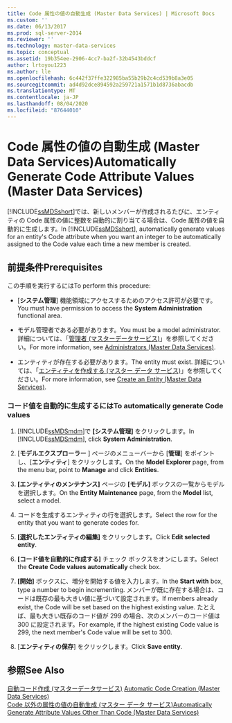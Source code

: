 ```yaml
---
title: Code 属性の値の自動生成 (Master Data Services) | Microsoft Docs
ms.custom: ''
ms.date: 06/13/2017
ms.prod: sql-server-2014
ms.reviewer: ''
ms.technology: master-data-services
ms.topic: conceptual
ms.assetid: 19b354ee-2906-4cc7-ba2f-32b4543bddcf
author: lrtoyou1223
ms.author: lle
ms.openlocfilehash: 6c442f37ffe322985ba55b29b2c4cd539b8a3e05
ms.sourcegitcommit: ad4d92dce894592a259721a1571b1d8736abacdb
ms.translationtype: MT
ms.contentlocale: ja-JP
ms.lasthandoff: 08/04/2020
ms.locfileid: "87644010"
---
```

# <a name="automatically-generate-code-attribute-values-master-data-services"></a><span data-ttu-id="1e114-102">Code 属性の値の自動生成 (Master Data Services)</span><span class="sxs-lookup"><span data-stu-id="1e114-102">Automatically Generate Code Attribute Values (Master Data Services)</span></span>
  <span data-ttu-id="1e114-103">[!INCLUDE[ssMDSshort](../includes/ssmdsshort-md.md)]では、新しいメンバーが作成されるたびに、エンティティの Code 属性の値に整数を自動的に割り当てる場合は、Code 属性の値を自動的に生成します。</span><span class="sxs-lookup"><span data-stu-id="1e114-103">In [!INCLUDE[ssMDSshort](../includes/ssmdsshort-md.md)], automatically generate values for an entity's Code attribute when you want an integer to be automatically assigned to the Code value each time a new member is created.</span></span>  
  
## <a name="prerequisites"></a><span data-ttu-id="1e114-104">前提条件</span><span class="sxs-lookup"><span data-stu-id="1e114-104">Prerequisites</span></span>  
 <span data-ttu-id="1e114-105">この手順を実行するには</span><span class="sxs-lookup"><span data-stu-id="1e114-105">To perform this procedure:</span></span>  
  
-   <span data-ttu-id="1e114-106">[**システム管理**] 機能領域にアクセスするためのアクセス許可が必要です。</span><span class="sxs-lookup"><span data-stu-id="1e114-106">You must have permission to access the **System Administration** functional area.</span></span>  
  
-   <span data-ttu-id="1e114-107">モデル管理者である必要があります。</span><span class="sxs-lookup"><span data-stu-id="1e114-107">You must be a model administrator.</span></span> <span data-ttu-id="1e114-108">詳細については、「[管理者 &#40;マスターデータサービス&#41;](administrators-master-data-services.md)」を参照してください。</span><span class="sxs-lookup"><span data-stu-id="1e114-108">For more information, see [Administrators &#40;Master Data Services&#41;](administrators-master-data-services.md).</span></span>  
  
-   <span data-ttu-id="1e114-109">エンティティが存在する必要があります。</span><span class="sxs-lookup"><span data-stu-id="1e114-109">The entity must exist.</span></span> <span data-ttu-id="1e114-110">詳細については、「[エンティティを作成する (マスター データ サービス)](../../2014/master-data-services/create-an-entity-master-data-services.md)」を参照してください。</span><span class="sxs-lookup"><span data-stu-id="1e114-110">For more information, see [Create an Entity &#40;Master Data Services&#41;](../../2014/master-data-services/create-an-entity-master-data-services.md).</span></span>  
  
### <a name="to-automatically-generate-code-values"></a><span data-ttu-id="1e114-111">コード値を自動的に生成するには</span><span class="sxs-lookup"><span data-stu-id="1e114-111">To automatically generate Code values</span></span>  
  
1.  <span data-ttu-id="1e114-112">[!INCLUDE[ssMDSmdm](../includes/ssmdsmdm-md.md)]で **[システム管理]** をクリックします。</span><span class="sxs-lookup"><span data-stu-id="1e114-112">In [!INCLUDE[ssMDSmdm](../includes/ssmdsmdm-md.md)], click **System Administration**.</span></span>  
  
2.  <span data-ttu-id="1e114-113">[**モデルエクスプローラー** ] ページのメニューバーから [**管理**] をポイントし、[**エンティティ**] をクリックします。</span><span class="sxs-lookup"><span data-stu-id="1e114-113">On the **Model Explorer** page, from the menu bar, point to **Manage** and click **Entities**.</span></span>  
  
3.  <span data-ttu-id="1e114-114">**[エンティティのメンテナンス]** ページの **[モデル]** ボックスの一覧からモデルを選択します。</span><span class="sxs-lookup"><span data-stu-id="1e114-114">On the **Entity Maintenance** page, from the **Model** list, select a model.</span></span>  
  
4.  <span data-ttu-id="1e114-115">コードを生成するエンティティの行を選択します。</span><span class="sxs-lookup"><span data-stu-id="1e114-115">Select the row for the entity that you want to generate codes for.</span></span>  
  
5.  <span data-ttu-id="1e114-116">**[選択したエンティティの編集]** をクリックします。</span><span class="sxs-lookup"><span data-stu-id="1e114-116">Click **Edit selected entity**.</span></span>  
  
6.  <span data-ttu-id="1e114-117">**[コード値を自動的に作成する]** チェック ボックスをオンにします。</span><span class="sxs-lookup"><span data-stu-id="1e114-117">Select the **Create Code values automatically** check box.</span></span>  
  
7.  <span data-ttu-id="1e114-118">**[開始]** ボックスに、増分を開始する値を入力します。</span><span class="sxs-lookup"><span data-stu-id="1e114-118">In the **Start with** box, type a number to begin incrementing.</span></span> <span data-ttu-id="1e114-119">メンバーが既に存在する場合は、コードは既存の最も大きい値に基づいて設定されます。</span><span class="sxs-lookup"><span data-stu-id="1e114-119">If members already exist, the Code will be set based on the highest existing value.</span></span> <span data-ttu-id="1e114-120">たとえば、最も大きい既存のコード値が 299 の場合、次のメンバーのコード値は 300 に設定されます。</span><span class="sxs-lookup"><span data-stu-id="1e114-120">For example, if the highest existing Code value is 299, the next member's Code value will be set to 300.</span></span>  
  
8.  <span data-ttu-id="1e114-121">[**エンティティの保存**] をクリックします。</span><span class="sxs-lookup"><span data-stu-id="1e114-121">Click **Save entity**.</span></span>  
  
## <a name="see-also"></a><span data-ttu-id="1e114-122">参照</span><span class="sxs-lookup"><span data-stu-id="1e114-122">See Also</span></span>  
 <span data-ttu-id="1e114-123">[自動コード作成 &#40;マスターデータサービス&#41;](../../2014/master-data-services/automatic-code-creation-master-data-services.md) </span><span class="sxs-lookup"><span data-stu-id="1e114-123">[Automatic Code Creation &#40;Master Data Services&#41;](../../2014/master-data-services/automatic-code-creation-master-data-services.md) </span></span>  
 [<span data-ttu-id="1e114-124">Code 以外の属性の値の自動生成 (マスター データ サービス)</span><span class="sxs-lookup"><span data-stu-id="1e114-124">Automatically Generate Attribute Values Other Than Code &#40;Master Data Services&#41;</span></span>](../../2014/master-data-services/automatically-generate-attribute-values-other-than-code-master-data-services.md)  
  
  
